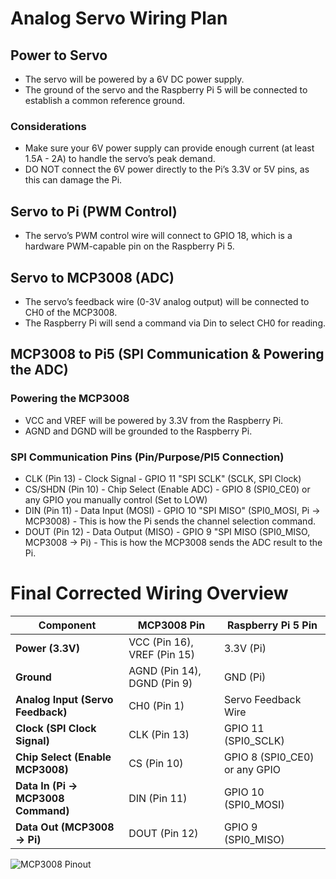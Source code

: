 # Analog Servo Wiring Plan
## Power to Servo
* The servo will be powered by a 6V DC power supply.<br>
* The ground of the servo and the Raspberry Pi 5 will be connected to establish a common reference ground.
### Considerations 
* Make sure your 6V power supply can provide enough current (at least 1.5A - 2A) to handle the servo’s peak demand.
* DO NOT connect the 6V power directly to the Pi’s 3.3V or 5V pins, as this can damage the Pi.

## Servo to Pi (PWM Control)
* The servo’s PWM control wire will connect to GPIO 18, which is a hardware PWM-capable pin on the Raspberry Pi 5.

## Servo to MCP3008 (ADC)
* The servo’s feedback wire (0-3V analog output) will be connected to CH0 of the MCP3008.
* The Raspberry Pi will send a command via Din to select CH0 for reading.

## MCP3008 to Pi5 (SPI Communication & Powering the ADC)
### Powering the MCP3008
* VCC and VREF will be powered by 3.3V from the Raspberry Pi.
* AGND and DGND will be grounded to the Raspberry Pi.
### SPI Communication Pins (Pin/Purpose/PI5 Connection)
* CLK (Pin 13) - Clock Signal	- GPIO 11 "SPI SCLK" (SCLK, SPI Clock)
* CS/SHDN (Pin 10) - Chip Select (Enable ADC)	- GPIO 8 (SPI0_CE0) or any GPIO you manually control (Set to LOW)
* DIN (Pin 11) - Data Input (MOSI) - GPIO 10 "SPI MISO" (SPI0_MOSI, Pi → MCP3008) - This is how the Pi sends the channel selection command.
* DOUT (Pin 12)	- Data Output (MISO) - GPIO 9 "SPI MISO (SPI0_MISO, MCP3008 → Pi) - This is how the MCP3008 sends the ADC result to the Pi.

# **Final Corrected Wiring Overview**

| **Component**                      | **MCP3008 Pin**                 | **Raspberry Pi 5 Pin**               |
|------------------------------------|---------------------------------|----------------------------------|
| **Power (3.3V)**                   | VCC (Pin 16), VREF (Pin 15)     | 3.3V (Pi)                      |
| **Ground**                         | AGND (Pin 14), DGND (Pin 9)     | GND (Pi)                       |
| **Analog Input (Servo Feedback)**  | CH0 (Pin 1)                     | Servo Feedback Wire            |
| **Clock (SPI Clock Signal)**       | CLK (Pin 13)                     | GPIO 11 (SPI0_SCLK)            |
| **Chip Select (Enable MCP3008)**   | CS (Pin 10)                      | GPIO 8 (SPI0_CE0) or any GPIO   |
| **Data In (Pi → MCP3008 Command)** | DIN (Pin 11)                     | GPIO 10 (SPI0_MOSI)            |
| **Data Out (MCP3008 → Pi)**        | DOUT (Pin 12)                    | GPIO 9 (SPI0_MISO)             |

![MCP3008 Pinout](https://github.com/user-attachments/assets/3cb0b953-d1b9-45e8-84b5-5688b06d36b3)



